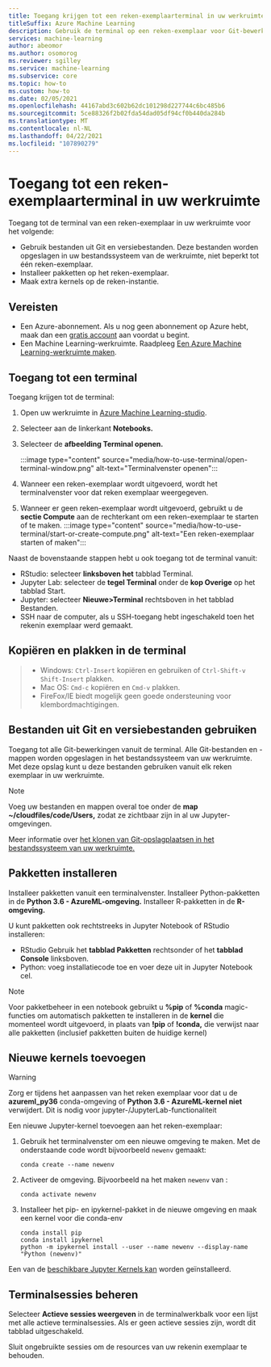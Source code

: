 ```yaml
---
title: Toegang krijgen tot een reken-exemplaarterminal in uw werkruimte
titleSuffix: Azure Machine Learning
description: Gebruik de terminal op een reken-exemplaar voor Git-bewerkingen, om pakketten te installeren en kernels toe te voegen.
services: machine-learning
author: abeomor
ms.author: osomorog
ms.reviewer: sgilley
ms.service: machine-learning
ms.subservice: core
ms.topic: how-to
ms.custom: how-to
ms.date: 02/05/2021
ms.openlocfilehash: 44167abd3c602b62dc101298d227744c6bc485b6
ms.sourcegitcommit: 5ce88326f2b02fda54dad05df94cf0b440da284b
ms.translationtype: MT
ms.contentlocale: nl-NL
ms.lasthandoff: 04/22/2021
ms.locfileid: "107890279"
---
```

# <a name="access-a-compute-instance-terminal-in-your-workspace"></a>Toegang tot een reken-exemplaarterminal in uw werkruimte

Toegang tot de terminal van een reken-exemplaar in uw werkruimte voor het volgende:

* Gebruik bestanden uit Git en versiebestanden. Deze bestanden worden opgeslagen in uw bestandssysteem van de werkruimte, niet beperkt tot één reken-exemplaar.
* Installeer pakketten op het reken-exemplaar.
* Maak extra kernels op de reken-instantie.

## <a name="prerequisites"></a>Vereisten

* Een Azure-abonnement. Als u nog geen abonnement op Azure hebt, maak dan een [gratis account](https://aka.ms/AMLFree) aan voordat u begint.
* Een Machine Learning-werkruimte. Raadpleeg [Een Azure Machine Learning-werkruimte maken](how-to-manage-workspace.md).

## <a name="access-a-terminal"></a>Toegang tot een terminal

Toegang krijgen tot de terminal:

1. Open uw werkruimte in [Azure Machine Learning-studio](https://ml.azure.com).
1. Selecteer aan de linkerkant **Notebooks.**
1. Selecteer de **afbeelding Terminal openen.**

    :::image type="content" source="media/how-to-use-terminal/open-terminal-window.png" alt-text="Terminalvenster openen":::

1. Wanneer een reken-exemplaar wordt uitgevoerd, wordt het terminalvenster voor dat reken exemplaar weergegeven.
1. Wanneer er geen reken-exemplaar wordt uitgevoerd, gebruikt u de **sectie Compute** aan de rechterkant om een reken-exemplaar te starten of te maken.
    :::image type="content" source="media/how-to-use-terminal/start-or-create-compute.png" alt-text="Een reken-exemplaar starten of maken":::

Naast de bovenstaande stappen hebt u ook toegang tot de terminal vanuit:

* RStudio: selecteer **linksboven het** tabblad Terminal.
* Jupyter Lab: selecteer de **tegel Terminal** onder de **kop Overige** op het tabblad Start.
* Jupyter: selecteer **Nieuwe>Terminal** rechtsboven in het tabblad Bestanden.
* SSH naar de computer, als u SSH-toegang hebt ingeschakeld toen het rekenin exemplaar werd gemaakt.

## <a name="copy-and-paste-in-the-terminal"></a>Kopiëren en plakken in de terminal

> * Windows: `Ctrl-Insert` kopiëren en gebruiken of `Ctrl-Shift-v` `Shift-Insert` plakken.
> * Mac OS: `Cmd-c` kopiëren en `Cmd-v` plakken.
> * FireFox/IE biedt mogelijk geen goede ondersteuning voor klembordmachtigingen.

## <a name="use-files-from-git-and-version-files"></a><a name=git></a> Bestanden uit Git en versiebestanden gebruiken

Toegang tot alle Git-bewerkingen vanuit de terminal. Alle Git-bestanden en -mappen worden opgeslagen in het bestandssysteem van uw werkruimte. Met deze opslag kunt u deze bestanden gebruiken vanuit elk reken exemplaar in uw werkruimte.

> [!NOTE]
> Voeg uw bestanden en mappen overal toe onder de **map ~/cloudfiles/code/Users,** zodat ze zichtbaar zijn in al uw Jupyter-omgevingen.

Meer informatie over [het klonen van Git-opslagplaatsen in het bestandssysteem van uw werkruimte.](concept-train-model-git-integration.md#clone-git-repositories-into-your-workspace-file-system)

## <a name="install-packages"></a>Pakketten installeren

 Installeer pakketten vanuit een terminalvenster. Installeer Python-pakketten in de **Python 3.6 - AzureML-omgeving.**  Installeer R-pakketten in de **R-omgeving.**

U kunt pakketten ook rechtstreeks in Jupyter Notebook of RStudio installeren:

* RStudio Gebruik het **tabblad Pakketten** rechtsonder of het **tabblad Console** linksboven.  
* Python: voeg installatiecode toe en voer deze uit in Jupyter Notebook cel.

> [!NOTE]
> Voor pakketbeheer in een notebook gebruikt u **%pip** of **%conda** magic-functies om automatisch pakketten te installeren in de **kernel** die momenteel wordt uitgevoerd, in plaats van **!pip** of **!conda,** die verwijst naar alle pakketten (inclusief pakketten buiten de huidige kernel)

## <a name="add-new-kernels"></a>Nieuwe kernels toevoegen

> [!WARNING]
>  Zorg er tijdens het aanpassen van het reken exemplaar voor dat u de **azureml_py36** conda-omgeving of **Python 3.6 - AzureML-kernel niet** verwijdert. Dit is nodig voor jupyter-/JupyterLab-functionaliteit

Een nieuwe Jupyter-kernel toevoegen aan het reken-exemplaar:

1. Gebruik het terminalvenster om een nieuwe omgeving te maken.  Met de onderstaande code wordt bijvoorbeeld `newenv` gemaakt:

    ```shell
    conda create --name newenv
    ```

1. Activeer de omgeving.  Bijvoorbeeld na het maken `newenv` van :

    ```shell
    conda activate newenv
    ```

1. Installeer het pip- en ipykernel-pakket in de nieuwe omgeving en maak een kernel voor die conda-env

    ```shell
    conda install pip
    conda install ipykernel
    python -m ipykernel install --user --name newenv --display-name "Python (newenv)"
    ```

Een van de [beschikbare Jupyter Kernels kan](https://github.com/jupyter/jupyter/wiki/Jupyter-kernels) worden geïnstalleerd.

## <a name="manage-terminal-sessions"></a>Terminalsessies beheren

 Selecteer **Actieve sessies weergeven** in de terminalwerkbalk voor een lijst met alle actieve terminalsessies. Als er geen actieve sessies zijn, wordt dit tabblad uitgeschakeld.

Sluit ongebruikte sessies om de resources van uw rekenin exemplaar te behouden.